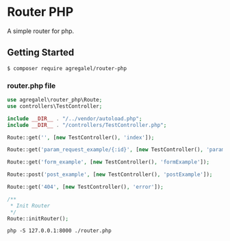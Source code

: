 Router PHP
=================

A simple router for php.

Getting Started
---------------

```
$ composer require agregalel/router-php
```

### router.php file

```php
use agregalel\router_php\Route;
use controllers\TestController;

include __DIR__ . "/../vendor/autoload.php";
include __DIR__ . "/controllers/TestController.php";

Route::get('', [new TestController(), 'index']);

Route::get('param_request_example/{:id}', [new TestController(), 'paramRequestExample']);

Route::get('form_example', [new TestController(), 'formExample']);

Route::post('post_example', [new TestController(), 'postExample']);

Route::get('404', [new TestController(), 'error']);

/**
 * Init Router
 */
Route::initRouter();
```

```
php -S 127.0.0.1:8000 ./router.php
```
